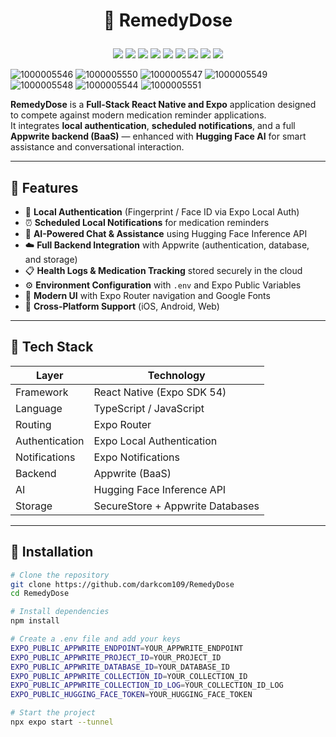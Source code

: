 # <p align="center">💊 RemedyDose</p>

<p align="center">
  <img src="https://img.shields.io/badge/-React_Native-61DAFB?style=for-the-badge&logo=react&logoColor=white" />
  <img src="https://img.shields.io/badge/-Expo-000020?style=for-the-badge&logo=expo&logoColor=white" />
  <img src="https://img.shields.io/badge/-Appwrite-F02E65?style=for-the-badge&logo=appwrite&logoColor=white" />
  <img src="https://img.shields.io/badge/-HuggingFace-FFD21E?style=for-the-badge&logo=huggingface&logoColor=black" />
  <img src="https://img.shields.io/badge/-TypeScript-3178C6?style=for-the-badge&logo=typescript&logoColor=white" />
  <img src="https://img.shields.io/badge/-JavaScript-F7DF1E?style=for-the-badge&logo=javascript&logoColor=black" />
  <img src="https://img.shields.io/badge/-Expo_Router-000000?style=for-the-badge&logo=reactrouter&logoColor=white" />
  <img src="https://img.shields.io/badge/-Local_Auth-4CAF50?style=for-the-badge&logo=android&logoColor=white" />
  <img src="https://img.shields.io/badge/-Notifications-2196F3?style=for-the-badge&logo=bell&logoColor=white" />
</p>

![1000005546](https://github.com/user-attachments/assets/732aa28f-7b8b-4263-8936-cac79130fb92)
![1000005550](https://github.com/user-attachments/assets/18a2da9f-8c67-40e2-bf5d-feffa9824133)
![1000005547](https://github.com/user-attachments/assets/5153c8b9-7bfa-4876-a35f-21a36de2c63e)
![1000005549](https://github.com/user-attachments/assets/306174c7-d15f-453e-8e09-5dcbc2f967b0)
![1000005548](https://github.com/user-attachments/assets/9df5fd24-e107-4d5e-8773-20b73b225664)
![1000005544](https://github.com/user-attachments/assets/dc519c9c-206a-4b59-acbb-cec86e7e0e59)
![1000005551](https://github.com/user-attachments/assets/73c5072f-c932-409a-b3c7-d08de3e4faaa)

**RemedyDose** is a **Full-Stack React Native and Expo** application designed to compete against modern medication reminder applications.  
It integrates **local authentication**, **scheduled notifications**, and a full **Appwrite backend (BaaS)** — enhanced with **Hugging Face AI** for smart assistance and conversational interaction.

---

## 🚀 Features

- 🔐 **Local Authentication** (Fingerprint / Face ID via Expo Local Auth)  
- ⏰ **Scheduled Local Notifications** for medication reminders  
- 🧠 **AI-Powered Chat & Assistance** using Hugging Face Inference API  
- ☁️ **Full Backend Integration** with Appwrite (authentication, database, and storage)  
- 📋 **Health Logs & Medication Tracking** stored securely in the cloud  
- ⚙️ **Environment Configuration** with `.env` and Expo Public Variables  
- 🎨 **Modern UI** with Expo Router navigation and Google Fonts  
- 📱 **Cross-Platform Support** (iOS, Android, Web)

---

## 🧠 Tech Stack

| Layer | Technology |
|--------|-------------|
| Framework | React Native (Expo SDK 54) |
| Language | TypeScript / JavaScript |
| Routing | Expo Router |
| Authentication | Expo Local Authentication |
| Notifications | Expo Notifications |
| Backend | Appwrite (BaaS) |
| AI | Hugging Face Inference API |
| Storage | SecureStore + Appwrite Databases |

---

## 💾 Installation

```bash
# Clone the repository
git clone https://github.com/darkcom109/RemedyDose
cd RemedyDose

# Install dependencies
npm install

# Create a .env file and add your keys
EXPO_PUBLIC_APPWRITE_ENDPOINT=YOUR_APPWRITE_ENDPOINT
EXPO_PUBLIC_APPWRITE_PROJECT_ID=YOUR_PROJECT_ID
EXPO_PUBLIC_APPWRITE_DATABASE_ID=YOUR_DATABASE_ID
EXPO_PUBLIC_APPWRITE_COLLECTION_ID=YOUR_COLLECTION_ID
EXPO_PUBLIC_APPWRITE_COLLECTION_ID_LOG=YOUR_COLLECTION_ID_LOG
EXPO_PUBLIC_HUGGING_FACE_TOKEN=YOUR_HUGGING_FACE_TOKEN

# Start the project
npx expo start --tunnel
